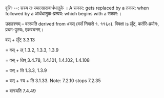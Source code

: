 

वृत्तिः --: सस्य तः स्यात्सादावार्धधातुके । A सकार: gets replaced by a तकार: when followed by a आर्धधातुक-प्रत्यय: which begins with a सकार:।


उदाहरणम् – वत्स्यति derived from √वस् (वसँ निवासे १. ११६०). विवक्षा is लृँट्, कर्तरि-प्रयोगः, प्रथम-पुरुषः, एकवचनम्।


वस् + लृँट् 3.3.13 

= वस् + ल् 1.3.2, 1.3.3, 1.3.9 

= वस् + तिप् 3.4.78, 1.4.101, 1.4.102, 1.4.108 

= वस् + ति 1.3.3, 1.3.9 

= वस् + स्य + ति 3.1.33. Note: 7.2.10 stops 7.2.35 

= वत्स्यति 7.4.49

